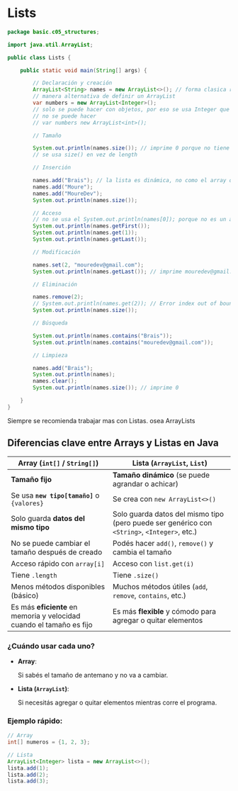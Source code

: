 # Lists

```java
package basic.c05_structures;

import java.util.ArrayList;

public class Lists {

    public static void main(String[] args) {

        // Declaración y creación
        ArrayList<String> names = new ArrayList<>(); // forma clasica robusta
        // manera alternativa de definir un ArrayList
        var numbers = new ArrayList<Integer>();
        // solo se puede hacer con objetos, por eso se usa Integer que contiene todos los primitivos (osea int)
        // no se puede hacer
        // var numbers new ArrayList<int>();

        // Tamaño

        System.out.println(names.size()); // imprime 0 porque no tiene elementos
        // se usa size() en vez de length

        // Inserción

        names.add("Brais"); // la lista es dinámica, no como el array que tenia tamaño fijo
        names.add("Moure");
        names.add("MoureDev");
        System.out.println(names.size());

        // Acceso
        // no se usa el System.out.println(names[0]); porque no es un array
        System.out.println(names.getFirst());
        System.out.println(names.get(1));
        System.out.println(names.getLast());

        // Modificación

        names.set(2, "mouredev@gmail.com");
        System.out.println(names.getLast()); // imprime mouredev@gmail.com

        // Eliminación

        names.remove(2);
        // System.out.println(names.get(2)); // Error index out of bounds exception
        System.out.println(names.size());

        // Búsqueda

        System.out.println(names.contains("Brais"));
        System.out.println(names.contains("mouredev@gmail.com"));

        // Limpieza

        names.add("Brais");
        System.out.println(names); 
        names.clear();
        System.out.println(names.size()); // imprime 0

    }
}

```

Siempre se recomienda trabajar mas con Listas. osea ArrayLists

## **Diferencias clave entre Arrays y Listas en Java**

| **Array (`int[]` / `String[]`)** | **Lista (`ArrayList`, `List`)** |
| --- | --- |
| **Tamaño fijo** | **Tamaño dinámico** (se puede agrandar o achicar) |
| Se usa **`new tipo[tamaño]`** o `{valores}` | Se crea con `new ArrayList<>()` |
| Solo guarda **datos del mismo tipo** | Solo guarda datos del mismo tipo (pero puede ser genérico con `<String>`, `<Integer>`, etc.) |
| No se puede cambiar el tamaño después de creado | Podés hacer `add()`, `remove()` y cambia el tamaño |
| Acceso rápido con `array[i]` | Acceso con `list.get(i)` |
| Tiene `.length` | Tiene `.size()` |
| Menos métodos disponibles (básico) | Muchos métodos útiles (`add`, `remove`, `contains`, etc.) |
| Es más **eficiente** en memoria y velocidad cuando el tamaño es fijo | Es más **flexible** y cómodo para agregar o quitar elementos |

### **¿Cuándo usar cada uno?**

- **Array**:
    
    Si sabés el tamaño de antemano y no va a cambiar.
    
- **Lista (`ArrayList`)**:
    
    Si necesitás agregar o quitar elementos mientras corre el programa.
    

### **Ejemplo rápido:**

```java
// Array
int[] numeros = {1, 2, 3};

// Lista
ArrayList<Integer> lista = new ArrayList<>();
lista.add(1);
lista.add(2);
lista.add(3);

```